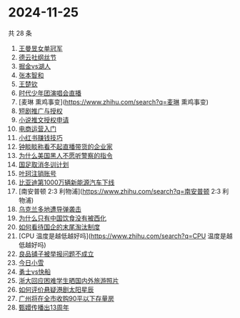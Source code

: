 # 2024-11-25

共 28 条

<!-- BEGIN ZHIHUSEARCH -->
<!-- 最后更新时间 Mon Nov 25 2024 19:09:57 GMT+0800 (China Standard Time) -->
1. [王曼昱女单冠军](https://www.zhihu.com/search?q=王曼昱女单冠军)
1. [德云社纲丝节](https://www.zhihu.com/search?q=德云社纲丝节)
1. [掘金vs湖人](https://www.zhihu.com/search?q=掘金vs湖人)
1. [张本智和](https://www.zhihu.com/search?q=张本智和)
1. [王楚钦](https://www.zhihu.com/search?q=王楚钦)
1. [时代少年团演唱会直播](https://www.zhihu.com/search?q=时代少年团演唱会直播)
1. [麦琳 熏鸡事变](https://www.zhihu.com/search?q=麦琳 熏鸡事变)
1. [短剧推广与授权](https://www.zhihu.com/search?q=短剧推广与授权)
1. [小说推文授权申请](https://www.zhihu.com/search?q=小说推文授权申请)
1. [电商运营入门](https://www.zhihu.com/search?q=电商运营入门)
1. [小红书赚钱技巧](https://www.zhihu.com/search?q=小红书赚钱技巧)
1. [钟睒睒称看不起直播带货的企业家](https://www.zhihu.com/search?q=钟睒睒称看不起直播带货的企业家)
1. [为什么美国黑人不愿听警察的指令](https://www.zhihu.com/search?q=为什么美国黑人不愿听警察的指令)
1. [国足取消冬训计划](https://www.zhihu.com/search?q=国足取消冬训计划)
1. [叶珂注销账号](https://www.zhihu.com/search?q=叶珂注销账号)
1. [比亚迪第1000万辆新能源汽车下线](https://www.zhihu.com/search?q=比亚迪第1000万辆新能源汽车下线)
1. [南安普顿 2:3 利物浦](https://www.zhihu.com/search?q=南安普顿 2:3 利物浦)
1. [乌克兰多地遭导弹袭击](https://www.zhihu.com/search?q=乌克兰多地遭导弹袭击)
1. [为什么只有中国饮食没有被西化](https://www.zhihu.com/search?q=为什么只有中国饮食没有被西化)
1. [如何看待国企的末尾淘汰制度](https://www.zhihu.com/search?q=如何看待国企的末尾淘汰制度)
1. [CPU 温度是越低越好吗](https://www.zhihu.com/search?q=CPU 温度是越低越好吗)
1. [良品铺子被举报问题不成立](https://www.zhihu.com/search?q=良品铺子被举报问题不成立)
1. [今日小雪](https://www.zhihu.com/search?q=今日小雪)
1. [勇士vs快船](https://www.zhihu.com/search?q=勇士vs快船)
1. [浙大回应困难学生晒国内外旅游照片](https://www.zhihu.com/search?q=浙大回应困难学生晒国内外旅游照片)
1. [如何评价悬疑港剧太阳星辰](https://www.zhihu.com/search?q=如何评价悬疑港剧太阳星辰)
1. [广州将在全市收购90平以下存量房](https://www.zhihu.com/search?q=广州将在全市收购90平以下存量房)
1. [甄嬛传播出13周年](https://www.zhihu.com/search?q=甄嬛传播出13周年)
<!-- END ZHIHUSEARCH -->
